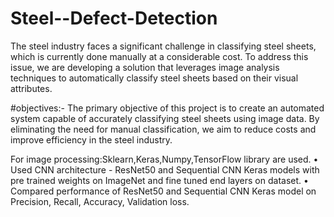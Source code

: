 # Steel--Defect-Detection

The steel industry faces a significant challenge in classifying steel sheets, which is currently done manually at a considerable cost. To address this issue, we are developing a solution that leverages image analysis techniques to automatically classify steel sheets based on their visual attributes.

#objectives:-   The primary objective of this project is to create an automated system capable of accurately classifying steel sheets using image data. By eliminating the need for manual classification, we aim to reduce costs and improve efficiency in the steel industry.

For image processing:Sklearn,Keras,Numpy,TensorFlow library are used.
• Used CNN architecture - ResNet50 and Sequential CNN Keras models with pre trained weights on ImageNet and fine tuned end layers on dataset.
• Compared performance of ResNet50 and Sequential CNN Keras model on Precision, Recall, Accuracy, Validation loss.
